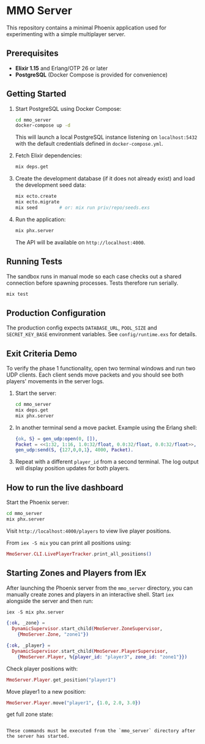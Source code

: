 # MMO Server

This repository contains a minimal Phoenix application used for experimenting with a simple multiplayer server.

## Prerequisites

- **Elixir 1.15** and Erlang/OTP 26 or later
- **PostgreSQL** (Docker Compose is provided for convenience)

## Getting Started

1. Start PostgreSQL using Docker Compose:

   ```bash
   cd mmo_server
   docker-compose up -d
   ```

   This will launch a local PostgreSQL instance listening on `localhost:5432` with the default credentials defined in `docker-compose.yml`.

2. Fetch Elixir dependencies:

   ```bash
   mix deps.get
   ```

3. Create the development database (if it does not already exist) and load the development seed data:

   ```bash
   mix ecto.create
   mix ecto.migrate
   mix seed        # or: mix run priv/repo/seeds.exs
   ```

4. Run the application:

   ```bash
   mix phx.server
   ```

   The API will be available on `http://localhost:4000`.

## Running Tests

The sandbox runs in manual mode so each case checks out a shared
connection before spawning processes. Tests therefore run serially.

```bash
mix test
```

## Production Configuration

The production config expects `DATABASE_URL`, `POOL_SIZE` and `SECRET_KEY_BASE` environment variables. See `config/runtime.exs` for details.

## Exit Criteria Demo

To verify the phase 1 functionality, open two terminal windows and run two UDP clients.
Each client sends move packets and you should see both players' movements in the
server logs.

1. Start the server:

   ```bash
   cd mmo_server
   mix deps.get
   mix phx.server
   ```

2. In another terminal send a move packet. Example using the Erlang shell:

   ```erlang
   {ok, S} = gen_udp:open(0, []),
   Packet = <<1:32, 1:16, 1.0:32/float, 0.0:32/float, 0.0:32/float>>,
   gen_udp:send(S, {127,0,0,1}, 4000, Packet).
   ```

3. Repeat with a different `player_id` from a second terminal. The log output
   will display position updates for both players.

## How to run the live dashboard

Start the Phoenix server:

```bash
cd mmo_server
mix phx.server
```

Visit `http://localhost:4000/players` to view live player positions.

From `iex -S mix` you can print all positions using:

```elixir
MmoServer.CLI.LivePlayerTracker.print_all_positions()
```

## Starting Zones and Players from IEx

After launching the Phoenix server from the `mmo_server` directory, you can manually create zones and players in an interactive shell. Start `iex` alongside the server and then run:

```elixir
iex -S mix phx.server

{:ok, _zone} =
  DynamicSupervisor.start_child(MmoServer.ZoneSupervisor,
    {MmoServer.Zone, "zone1"})

{:ok, _player} =
  DynamicSupervisor.start_child(MmoServer.PlayerSupervisor,
    {MmoServer.Player, %{player_id: "player3", zone_id: "zone1"}})
```
Check player positions with:

```elixir
MmoServer.Player.get_position("player1")
```
Move player1 to a new position:

```elixir
MmoServer.Player.move("player1", {1.0, 2.0, 3.0})
```

get full zone state:

```elixi

These commands must be executed from the `mmo_server` directory after the server has started.
